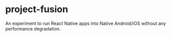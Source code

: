 # project-fusion

An experiment to run React Native apps into Native Android/iOS without any performance degradation.
